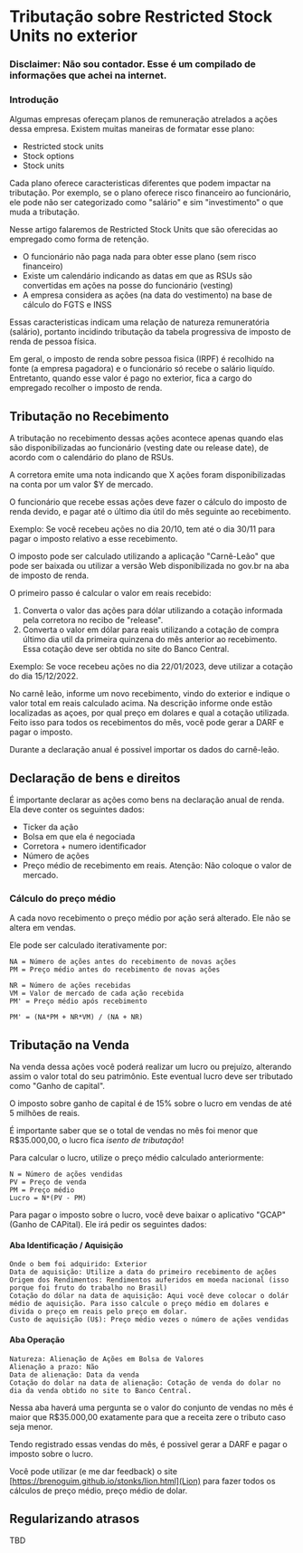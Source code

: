 # Tributação sobre Restricted Stock Units no exterior

### Disclaimer: Não sou contador. Esse é um compilado de informações que achei na internet.


### Introdução


Algumas empresas ofereçam planos de remuneração atrelados a ações dessa empresa. Existem muitas maneiras de formatar esse plano:
- Restricted stock units
- Stock options
- Stock units

Cada plano oferece caracteristicas diferentes que podem impactar na tributação. Por exemplo, se o plano oferece risco financeiro ao funcionário, ele pode não ser categorizado como "salário" e sim "investimento" o que muda a tributação.

Nesse artigo falaremos de Restricted Stock Units que são oferecidas ao empregado como forma de retenção.
- O funcionário não paga nada para obter esse plano (sem risco financeiro)
- Existe um calendário indicando as datas em que as RSUs são convertidas em ações na posse do funcionário (vesting)
- A empresa considera as ações (na data do vestimento) na base de cálculo do FGTS e INSS

Essas caracteristicas indicam uma relação de natureza remuneratória (salário), portanto incidindo tributação da tabela progressiva de imposto de renda de pessoa física.

Em geral, o imposto de renda sobre pessoa fisica (IRPF) é recolhido na fonte (a empresa pagadora) e o funcionário só recebe o salário liquído. Entretanto, quando esse valor é pago no exterior, fica a cargo do empregado recolher o imposto de renda.


## Tributação no Recebimento

A tributação no recebimento dessas ações acontece apenas quando elas são disponibilizadas ao funcionário (vesting date ou release date), de acordo com o calendário do plano de RSUs.

A corretora emite uma nota indicando que X ações foram disponibilizadas na conta por um valor $Y de mercado.

O funcionário que recebe essas ações deve fazer o cálculo do imposto de renda devido, e pagar até o último dia útil do mês seguinte ao recebimento.

Exemplo: Se você recebeu ações no dia 20/10, tem até o dia 30/11 para pagar o imposto relativo a esse recebimento.

O imposto pode ser calculado utilizando a aplicação "Carnê-Leão" que pode ser baixada ou utilizar a versão Web disponibilizada no gov.br na aba de imposto de renda.

O primeiro passo é calcular o valor em reais recebido:
1. Converta o valor das ações para dólar utilizando a cotação informada pela corretora no recibo de "release".
2. Converta o valor em dólar para reais utilizando a cotação de compra último dia util da primeira quinzena do mês anterior ao recebimento. Essa cotação deve ser obtida no site do Banco Central.

Exemplo: Se voce recebeu ações no dia 22/01/2023, deve utilizar a cotação do dia 15/12/2022.

No carnê leão, informe um novo recebimento, vindo do exterior e indique o valor total em reais calculado acima. Na descrição informe onde estão localizadas as açoes, por qual preço em dolares e qual a cotação utilizada.
Feito isso para todos os recebimentos do mês, você pode gerar a DARF e pagar o imposto.

Durante a declaração anual é possivel importar os dados do carnê-leão.


## Declaração de bens e direitos

É importante declarar as ações como bens na declaração anual de renda. Ela deve conter os seguintes dados:
- Ticker da ação
- Bolsa em que ela é negociada
- Corretora + numero identificador
- Número de ações
- Preço médio de recebimento em reais. Atenção: Não coloque o valor de mercado.


### Cálculo do preço médio

A cada novo recebimento o preço médio por ação será alterado. Ele não se altera em vendas.

Ele pode ser calculado iterativamente por:

```
NA = Número de ações antes do recebimento de novas ações
PM = Preço médio antes do recebimento de novas ações

NR = Número de ações recebidas
VM = Valor de mercado de cada ação recebida
PM' = Preço médio após recebimento

PM' = (NA*PM + NR*VM) / (NA + NR)
```


## Tributação na Venda

Na venda dessa ações você poderá realizar um lucro ou prejuízo, alterando assim o valor total do seu patrimônio. Este eventual lucro deve ser tributado como "Ganho de capital".

O imposto sobre ganho de capital é de 15% sobre o lucro em vendas de até 5 milhões de reais.

É importante saber que se o total de vendas no mês foi menor que R$35.000,00, o lucro fica *isento de tributação*!

Para calcular o lucro, utilize o preço médio calculado anteriormente:

```
N = Número de ações vendidas
PV = Preço de venda
PM = Preço médio
Lucro = N*(PV - PM)
```

Para pagar o imposto sobre o lucro, você deve baixar o aplicativo "GCAP" (Ganho de CAPital).
Ele irá pedir os seguintes dados:


#### Aba Identificação / Aquisição
```
Onde o bem foi adquirido: Exterior
Data de aquisição: Utilize a data do primeiro recebimento de ações
Origem dos Rendimentos: Rendimentos auferidos em moeda nacional (isso porque foi fruto do trabalho no Brasil)
Cotação do dólar na data de aquisição: Aqui você deve colocar o dolár médio de aquisição. Para isso calcule o preço médio em dolares e divida o preço em reais pelo preço em dolar.
Custo de aquisição (U$): Preço médio vezes o número de ações vendidas
```


#### Aba Operação
```
Natureza: Alienação de Ações em Bolsa de Valores
Alienação a prazo: Não
Data de alienação: Data da venda
Cotação do dolar na data de alienação: Cotação de venda do dolar no dia da venda obtido no site to Banco Central.
```
Nessa aba haverá uma pergunta se o valor do conjunto de vendas no mês é maior que R$35.000,00 exatamente para que a receita zere o tributo caso seja menor.


Tendo registrado essas vendas do mês, é possivel gerar a DARF e pagar o imposto sobre o lucro.

Você pode utilizar (e me dar feedback) o site [https://brenoguim.github.io/stonks/lion.html](Lion) para fazer todos os cálculos de preço médio, preço médio de dolar.


## Regularizando atrasos

TBD
